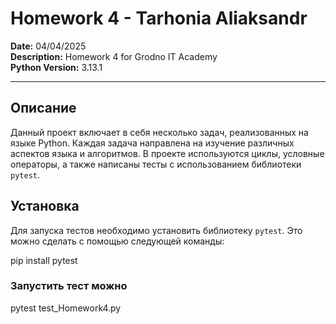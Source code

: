 # Homework 4 - Tarhonia Aliaksandr

**Date:** 04/04/2025  
**Description:** Homework 4 for Grodno IT Academy  
**Python Version:** 3.13.1

---

## Описание

Данный проект включает в себя несколько задач, реализованных на языке Python. Каждая задача направлена на изучение различных аспектов языка и алгоритмов. В проекте используются циклы, условные операторы, а также написаны тесты с использованием библиотеки `pytest`.

## Установка

Для запуска тестов необходимо установить библиотеку `pytest`. Это можно сделать с помощью следующей команды:


pip install pytest

### Запустить тест можно
pytest test_Homework4.py
